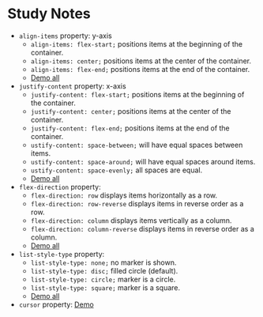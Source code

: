 # Study Notes

- `align-items` property: y-axis
  - `align-items: flex-start;` positions items at the beginning of the container.
  - `align-items: center;` positions items at the center of the container.
  - `align-items: flex-end;` positions items at the end of the container.
  - [Demo all](https://www.w3schools.com/cssref/playdemo.php?filename=playcss_align-items)
- `justify-content` property: x-axis
  - `justify-content: flex-start;` positions items at the beginning of the container.
  - `justify-content: center;` positions items at the center of the container.
  - `justify-content: flex-end;` positions items at the end of the container.
  - `ustify-content: space-between;` will have equal spaces between items.
  - `ustify-content: space-around;` will have equal spaces around items.
  - `ustify-content: space-evenly;` all spaces are equal.
  - [Demo all](https://www.w3schools.com/cssref/playdemo.php?filename=playcss_justify-content)
- `flex-direction` property:
  - `flex-direction: row` displays items horizontally as a row.
  - `flex-direction: row-reverse` displays items in reverse order as a row.
  - `flex-direction: column` displays items vertically as a column.
  - `flex-direction: column-reverse` displays items in reverse order as a column.
  - [Demo all](https://www.w3schools.com/cssref/playdemo.php?filename=playcss_flex-direction&preval=row)
- `list-style-type` property:
  - `list-style-type: none;` no marker is shown.
  - `list-style-type: disc;` filled circle (default).
  - `list-style-type: circle;` marker is a circle.
  - `list-style-type: square;` marker is a square.
  - [Demo all](https://www.w3schools.com/cssref/playdemo.php?filename=playcss_list-style-type)
- `cursor` property: [Demo](https://www.w3schools.com/cssref/tryit.php?filename=trycss_cursor)
